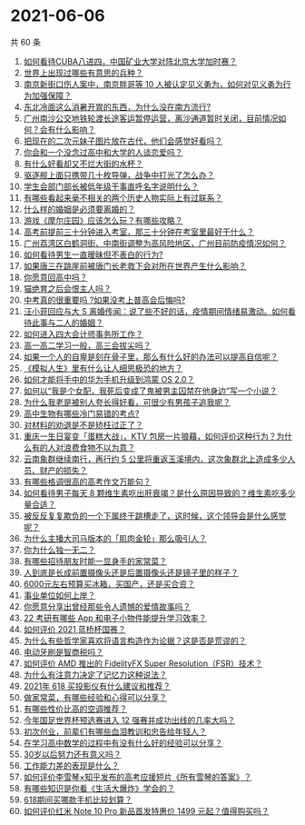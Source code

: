 # 2021-06-06

共 60 条

<!-- BEGIN -->
<!-- 最后更新时间 Sun Jun 06 2021 02:11:53 GMT+0800 (China Standard Time) -->

1. [如何看待CUBA八进四，中国矿业大学对阵北京大学加时赛？](https://www.zhihu.com/question/463306896)
2. [世界上出现过哪些有意思的兵种？](https://www.zhihu.com/question/419256945)
3. [南京新街口伤人案中，南京胖哥等 10
   人被认定见义勇为，如何对见义勇为行为加强保障？](https://www.zhihu.com/question/462770395)
4. [东北冷面这么消暑开胃的东西，为什么没在南方流行?](https://www.zhihu.com/question/462700732)
5. [广州南沙公交地铁轮渡长途客运暂停运营，离沙通道暂时关闭，目前情况如何？会有什么影响？](https://www.zhihu.com/question/463278387)
6. [把现在的二次元妹子图片放在古代，他们会感觉好看吗？](https://www.zhihu.com/question/462903907)
7. [你会和一个没念过高中和大学的人谈恋爱吗？](https://www.zhihu.com/question/462293257)
8. [有什么好看却又不烂大街的水杯？](https://www.zhihu.com/question/65459802)
9. [驱逐舰上面只携带几十枚导弹，战争中打光了怎么办？](https://www.zhihu.com/question/39027069)
10. [学生会部门部长被低年级干事直呼名字说明什么？](https://www.zhihu.com/question/21999602)
11. [有哪些看起来毫不相关的两个历史人物实际上有过联系？](https://www.zhihu.com/question/392281921)
12. [什么样的婚姻是必须要离婚的？](https://www.zhihu.com/question/320021757)
13. [游戏《摩尔庄园》应该怎么玩？有哪些攻略？](https://www.zhihu.com/question/371309327)
14. [高考前提前三十分钟进入考室，那三十分钟在考室里最好干什么？](https://www.zhihu.com/question/438598661)
15. [广州荔湾区白鹤洞街、中南街调整为高风险地区，广州目前防疫情况如何？](https://www.zhihu.com/question/462683954)
16. [如何看待男生一直暧昧但不表白的行为?](https://www.zhihu.com/question/314211216)
17. [如果唐三在跳崖前被唐门长老救下会对所在世界产生什么影响？](https://www.zhihu.com/question/461272805)
18. [你愿意回高中吗？](https://www.zhihu.com/question/453231661)
19. [猫绝育之后会恨主人吗？](https://www.zhihu.com/question/420799616)
20. [中考真的很重要吗 ?如果没考上普高会后悔吗?](https://www.zhihu.com/question/461082126)
21. [汪小菲回应与大 S
    离婚传闻：说了些不好的话，疫情期间情绪易激动。如何看待此事与二人的婚姻？](https://www.zhihu.com/question/463252497)
22. [如何进入四大会计师事务所工作？](https://www.zhihu.com/question/310191544)
23. [高一高二学习一般，高三会拔尖吗？](https://www.zhihu.com/question/461416493)
24. [如果一个人的自卑是刻在骨子里，那么有什么好的办法可以提高自信呢？](https://www.zhihu.com/question/461396765)
25. [《模拟人生》里有什么让人细思极恐的地方？](https://www.zhihu.com/question/264106033)
26. [如何才能将手中的华为手机升级到鸿蒙 OS 2.0？](https://www.zhihu.com/question/436295623)
27. [如何以“我是个女配，我死后变成了鬼被男主囚禁在他身边”写一个小说？](https://www.zhihu.com/question/448069836)
28. [为什么我老是被别人夸长得好看，可很少有男孩子追我呢？](https://www.zhihu.com/question/319027663)
29. [高中生物有哪些冷门易错的考点?](https://www.zhihu.com/question/447559813)
30. [对材料的劝退是不是矫枉过正了？](https://www.zhihu.com/question/462787240)
31. [重庆一生日宴变「蛋糕大战」，KTV
    包房一片狼藉，如何评价这种行为？为什么有的人对浪费食物不以为意？](https://www.zhihu.com/question/463080691)
32. [云南象群继续南行，再行约 5
    公里将重返玉溪境内，这次象群北上造成多少人员、财产的损失？](https://www.zhihu.com/question/463102060)
33. [有哪些格调很高的高考作文万能句？](https://www.zhihu.com/question/265353821)
34. [如何看待男子每天 8
    颗维生素吃出肝衰竭？是什么原因导致的？维生素吃多少量合适？](https://www.zhihu.com/question/463004931)
35. [被反反复复欺负的一个下属终于跳槽走了，这时候，这个领导会是什么感觉呢？](https://www.zhihu.com/question/419717401)
36. [为什么主播大司马版本的「肌肉金轮」那么吸引人？](https://www.zhihu.com/question/461688762)
37. [你为什么独一无二？](https://www.zhihu.com/question/463105888)
38. [有哪些招待朋友时能一显身手的家常菜？](https://www.zhihu.com/question/28037354)
39. [人到底是长成前置摄像头还是后置摄像头还是镜子里的样子？](https://www.zhihu.com/question/66063294)
40. [6000元左右预算买冰箱，买国产，还是买合资？](https://www.zhihu.com/question/427992113)
41. [事业单位如何上岸？](https://www.zhihu.com/question/345511835)
42. [你愿意分享出曾经那些令人遗憾的爱情故事吗？](https://www.zhihu.com/question/461039473)
43. [22 考研有哪些 App 和电子小物件能提升学习效率？](https://www.zhihu.com/question/462935512)
44. [如何评价 2021 蓝桥杯国赛？](https://www.zhihu.com/question/463261567)
45. [为什么有些哲学家喜欢将语言构造作为论据？这是否是荒谬的？](https://www.zhihu.com/question/456701631)
46. [电动牙刷是智商税吗？](https://www.zhihu.com/question/60799591)
47. [如何评价 AMD 推出的 FidelityFX Super
    Resolution（FSR）技术？](https://www.zhihu.com/question/462609402)
48. [为什么有注意力决定了记忆力这种说法？](https://www.zhihu.com/question/453067685)
49. [2021年 618 买投影仪有什么建议和推荐？](https://www.zhihu.com/question/458826447)
50. [做家常菜，有哪些经验和心得可以分享？](https://www.zhihu.com/question/19760437)
51. [有哪些性价比高的空调推荐？](https://www.zhihu.com/question/393218413)
52. [今年国足世界杯预选赛进入 12 强赛并成功出线的几率大吗？](https://www.zhihu.com/question/458794320)
53. [初次创业，前辈们有哪些血泪教训和忠告给年轻人？](https://www.zhihu.com/question/456798060)
54. [在学习高中数学的过程中有没有什么好的经验可以分享？](https://www.zhihu.com/question/24681105)
55. [30岁以后努力还有意义吗？](https://www.zhihu.com/question/461708777)
56. [工作能力差的表现是什么？](https://www.zhihu.com/question/272082217)
57. [如何评价李雪琴×知乎发布的高考应援短片《所有雪琴的答案》？](https://www.zhihu.com/question/463097533)
58. [有哪些知识是你看《生活大爆炸》学会的？](https://www.zhihu.com/question/321167011)
59. [618期间买哪款手机比较划算？](https://www.zhihu.com/question/463120125)
60. [如何评价红米 Note 10 Pro 新品首发特惠价 1499
    元起？值得购买吗？](https://www.zhihu.com/question/461503607)

<!-- END -->
